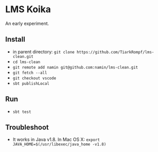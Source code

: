 # LMS Koika

An early experiment.

## Install
- in parent directory: `git clone https://github.com/TiarkRompf/lms-clean.git`
- `cd lms-clean`
- `git remote add namin git@github.com:namin/lms-clean.git`
- `git fetch --all`
- `git checkout vscode`
- `sbt publishLocal`

## Run
- `sbt test`

## Troubleshoot
- It works in Java v1.8. In Mac OS X: `export JAVA_HOME=$(/usr/libexec/java_home -v1.8)`
